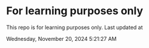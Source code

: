 # For learning purposes only
This repo is for learning purposes only.
Last updated at

Wednesday, November 20, 2024 5:21:27 AM

